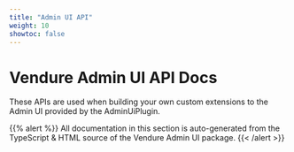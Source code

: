 ```yaml
---
title: "Admin UI API"
weight: 10
showtoc: false
---
```


# Vendure Admin UI API Docs

These APIs are used when building your own custom extensions to the Admin UI provided by the AdminUiPlugin.

{{% alert %}}
All documentation in this section is auto-generated from the TypeScript & HTML source of the Vendure Admin UI package.
{{< /alert >}}
